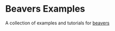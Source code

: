 # Beavers Examples

A collection of examples and tutorials for [beavers][1]

[1]: https://github.com/tradewelltech/beavers
